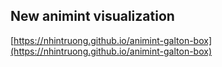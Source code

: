 ## New animint visualization
[https://nhintruong.github.io/animint-galton-box](https://nhintruong.github.io/animint-galton-box)

